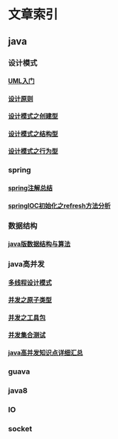 # 文章索引
## java
### 设计模式
#### [UML入门](https://github.com/zj-dreamly/my-program-learning/blob/master/java/design-pattern/doc/UML%E5%85%A5%E9%97%A8.md)
#### [设计原则](https://github.com/zj-dreamly/my-program-learning/blob/master/java/design-pattern/doc/%E8%AE%BE%E8%AE%A1%E5%8E%9F%E5%88%99.md)
#### [设计模式之创建型](https://github.com/zj-dreamly/my-program-learning/blob/master/java/design-pattern/doc/%E8%AE%BE%E8%AE%A1%E6%A8%A1%E5%BC%8F%E4%B9%8B%E5%88%9B%E5%BB%BA%E5%9E%8B.md)
#### [设计模式之结构型](https://github.com/zj-dreamly/my-program-learning/blob/master/java/design-pattern/doc/%E8%AE%BE%E8%AE%A1%E6%A8%A1%E5%BC%8F%E4%B9%8B%E7%BB%93%E6%9E%84%E5%9E%8B.md)
#### [设计模式之行为型](https://github.com/zj-dreamly/my-program-learning/blob/master/java/design-pattern/doc/%E8%AE%BE%E8%AE%A1%E6%A8%A1%E5%BC%8F%E4%B9%8B%E8%A1%8C%E4%B8%BA%E5%9E%8B.md)
### spring
#### [spring注解总结](https://github.com/zj-dreamly/my-program-learning/blob/master/java/spring-annotation/doc/Spring%E6%B3%A8%E8%A7%A3%E6%80%BB%E7%BB%93.md)
#### [springIOC初始化之refresh方法分析](https://github.com/zj-dreamly/my-program-learning/blob/master/java/spring-annotation/doc/springIOC%E5%88%9D%E5%A7%8B%E5%8C%96%E4%B9%8Brefresh%E6%96%B9%E6%B3%95%E5%88%86%E6%9E%90.md)

### 数据结构
#### [java版数据结构与算法](https://github.com/zj-dreamly/my-program-learning/blob/master/java/data-structure/doc/Chapter-01-watermarked.pdf)

### java高并发
#### [多线程设计模式](https://github.com/zj-dreamly/my-program-learning/blob/master/java/concurrent/doc/%E5%A4%9A%E7%BA%BF%E7%A8%8B%E8%AE%BE%E8%AE%A1%E6%A8%A1%E5%BC%8F.md)
#### [并发之原子类型](https://github.com/zj-dreamly/my-program-learning/blob/master/java/concurrent/doc/%E5%B9%B6%E5%8F%91%E4%B9%8B%E5%8E%9F%E5%AD%90%E7%B1%BB%E5%9E%8B.md)
#### [并发之工具包](https://github.com/zj-dreamly/my-program-learning/blob/master/java/concurrent/doc/%E5%B9%B6%E5%8F%91%E4%B9%8B%E5%B7%A5%E5%85%B7%E5%8C%85.md)
#### [并发集合测试](https://github.com/zj-dreamly/my-program-learning/blob/master/java/concurrent/doc/%E5%B9%B6%E5%8F%91%E9%9B%86%E5%90%88.md)
#### [java高并发知识点详细汇总](https://github.com/zj-dreamly/my-program-learning/blob/master/java/concurrent/doc/java%E5%B9%B6%E5%8F%91%E7%9F%A5%E8%AF%86%E6%80%BB%E7%BB%93.md)

### guava
### java8
### IO
### socket